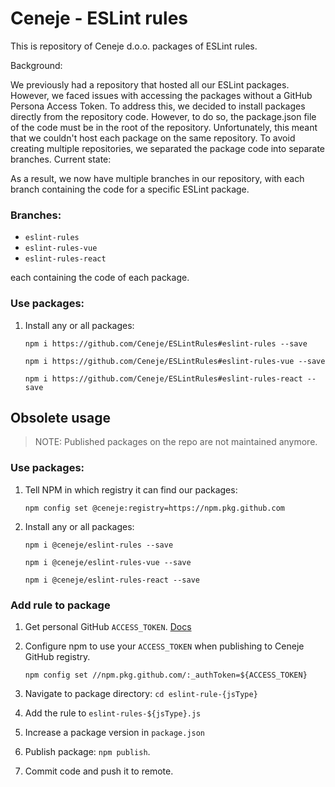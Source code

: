 #  Ceneje - ESLint rules

This is repository of Ceneje d.o.o. packages of ESLint rules.

Background:

We previously had a repository that hosted all our ESLint packages. However, we faced issues with accessing the packages without a GitHub Persona Access Token.
To address this, we decided to install packages directly from the repository code. However, to do so, the package.json file of the code must be in the root of the repository.
Unfortunately, this meant that we couldn't host each package on the same repository.
To avoid creating multiple repositories, we separated the package code into separate branches.
Current state:

As a result, we now have multiple branches in our repository, with each branch containing the code for a specific ESLint package.

### Branches:

* `eslint-rules`
* `eslint-rules-vue`
* `eslint-rules-react`

each containing the code of each package. 

### Use packages:

1. Install any or all packages:

   `npm i https://github.com/Ceneje/ESLintRules#eslint-rules --save`

   `npm i https://github.com/Ceneje/ESLintRules#eslint-rules-vue --save`

   `npm i https://github.com/Ceneje/ESLintRules#eslint-rules-react --save`

## Obsolete usage

> NOTE: Published packages on the repo are not maintained anymore.

### Use packages:

1. Tell NPM in which registry it can find our packages:
    
    ```
    npm config set @ceneje:registry=https://npm.pkg.github.com

    ```

2. Install any or all packages:

    `npm i @ceneje/eslint-rules --save`
    
    `npm i @ceneje/eslint-rules-vue --save`
    
    `npm i @ceneje/eslint-rules-react --save`

### Add rule to package

1. Get personal GitHub `ACCESS_TOKEN`. [Docs](https://docs.github.com/en/authentication/keeping-your-account-and-data-secure/creating-a-personal-access-token#creating-a-fine-grained-personal-access-token)
2. Configure npm to use your `ACCESS_TOKEN` when publishing to Ceneje GitHub registry.

   ```
   npm config set //npm.pkg.github.com/:_authToken=${ACCESS_TOKEN}
   ```

3. Navigate to package directory: `cd eslint-rule-{jsType}`
4. Add the rule to `eslint-rules-${jsType}.js`
5. Increase a package version in `package.json`
6. Publish package: `npm publish`.
7. Commit code and push it to remote.
